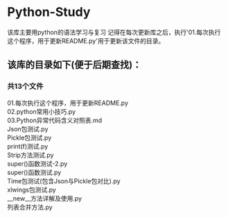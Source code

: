 # Python-Study
该库主要用python的语法学习与复习
记得在每次更新库之后，执行'01.每次执行这个程序，用于更新README.py'用于更新该文件的目录。

## 该库的目录如下(便于后期查找)：

### 共13个文件
01.每次执行这个程序，用于更新README.py   
02.python常用小技巧.py   
03.Python异常代码含义对照表.md   
Json包测试.py   
Pickle包测试.py   
print(f)测试.py   
Strip方法测试.py   
super()函数测试-2.py   
super()函数测试.py   
Time包测试(包含Json与Pickle包对比).py   
xlwings包测试.py   
__new__方法详解及使用.py   
列表合并方法.py   
